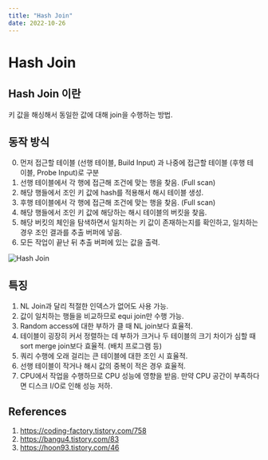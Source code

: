 ```yaml
---
title: "Hash Join"
date: 2022-10-26
---
```


# Hash Join

## Hash Join 이란

키 값을 해싱해서 동일한 값에 대해 join을 수행하는 방법.

## 동작 방식

0. 먼저 접근할 테이블 (선행 테이블, Build Input) 과 나중에 접근할 테이블 (후행 테이블, Probe Input)로 구분
1. 선행 테이블에서 각 행에 접근해 조건에 맞는 행을 찾음. (Full scan)
2. 해당 행들에서 조인 키 값에 hash를 적용해서 해시 테이블 생성.
3. 후행 테이블에서 각 행에 접근해 조건에 맞는 행을 찾음. (Full scan)
4. 해당 행들에서 조인 키 값에 해당하는 해시 테이블의 버킷을 찾음.
5. 해당 버킷의 체인을 탐색하면서 일치하는 키 값이 존재하는지를 확인하고, 일치하는 경우 조인 결과를 추출 버퍼에 넣음.
6. 모든 작업이 끝난 뒤 추출 버퍼에 있는 값을 출력.

![Hash Join](./imgs/2022-10-26-1.png)

## 특징

1. NL Join과 달리 적절한 인덱스가 없어도 사용 가능.
2. 값이 일치하는 행들을 비교하므로 equi join만 수행 가능.
3. Random access에 대한 부하가 클 때 NL join보다 효율적.
4. 테이블이 굉장히 커서 정렬하는 데 부하가 크거나 두 테이블의 크기 차이가 심할 때 sort merge join보다 효율적. (배치 프로그램 등)
5. 쿼리 수행에 오래 걸리는 큰 테이블에 대한 조인 시 효율적.
6. 선행 테이블이 작거나 해시 값의 중복이 적은 경우 효율적.
7. CPU에서 작업을 수행하므로 CPU 성능에 영향을 받음. 만약 CPU 공간이 부족하다면 디스크 I/O로 인해 성능 저하.

## References

1. https://coding-factory.tistory.com/758
2. https://bangu4.tistory.com/83
3. https://hoon93.tistory.com/46
